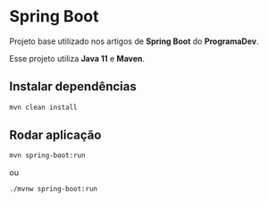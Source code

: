 # Spring Boot

Projeto base utilizado nos artigos de **Spring Boot** do **ProgramaDev**.

Esse projeto utiliza **Java 11** e **Maven**.

## Instalar dependências
```bash
mvn clean install
```

## Rodar aplicação
```bash
mvn spring-boot:run
```
ou
```bash
./mvnw spring-boot:run
```